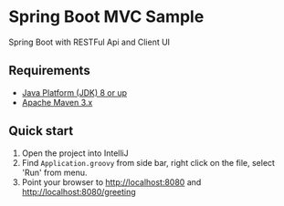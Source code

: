 # Spring Boot MVC Sample

Spring Boot with RESTFul Api and Client UI


## Requirements

* [Java Platform (JDK) 8 or up](http://www.oracle.com/technetwork/java/javase/downloads/index.html)
* [Apache Maven 3.x](http://maven.apache.org/)


## Quick start

1. Open the project into IntelliJ
2. Find `Application.groovy` from side bar, right click on the file, select 'Run' from menu.
3. Point your browser to [http://localhost:8080](http://localhost:8080) and [http://localhost:8080/greeting](http://localhost:8080/greeting)
